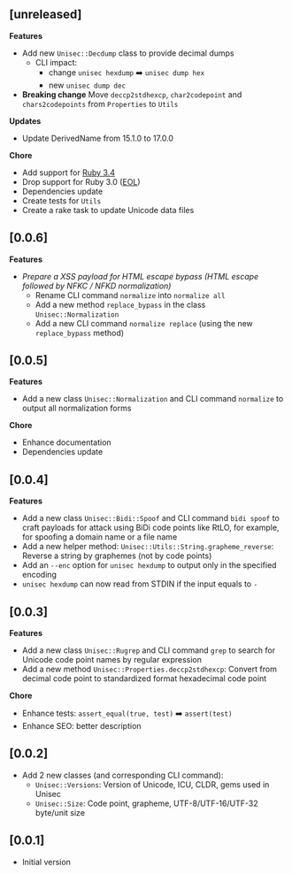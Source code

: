 ## [unreleased]

**Features**

- Add new `Unisec::Decdump` class to provide decimal dumps
  - CLI impact:
    - change `unisec hexdump` ➡️ `unisec dump hex`
    - new `unisec dump dec`
- **Breaking change** Move `deccp2stdhexcp`, `char2codepoint` and `chars2codepoints` from `Properties` to `Utils`

**Updates**

- Update DerivedName from 15.1.0 to 17.0.0

**Chore**

- Add support for [Ruby 3.4](https://www.ruby-lang.org/en/news/2024/12/25/ruby-3-4-0-released/)
- Drop support for Ruby 3.0 ([EOL](https://www.ruby-lang.org/en/downloads/branches/))
- Dependencies update
- Create tests for `Utils`
- Create a rake task to update Unicode data files

## [0.0.6]

**Features**

- _Prepare a XSS payload for HTML escape bypass (HTML escape followed by NFKC / NFKD normalization)_
  - Rename CLI command `normalize` into `normalize all`
  - Add a new method `replace_bypass` in the class `Unisec::Normalization`
  - Add a new CLI command `normalize replace` (using the new `replace_bypass` method)

## [0.0.5]

**Features**

- Add a new class `Unisec::Normalization` and CLI command `normalize` to output all normalization forms

**Chore**

- Enhance documentation
- Dependencies update

## [0.0.4]

**Features**

- Add a new class `Unisec::Bidi::Spoof` and CLI command `bidi spoof` to craft payloads for attack using BiDi code points like RtLO, for example, for spoofing a domain name or a file name
- Add a new helper method: `Unisec::Utils::String.grapheme_reverse`: Reverse a string by graphemes (not by code points)
- Add an `--enc` option for `unisec hexdump` to output only in the specified encoding
- `unisec hexdump` can now read from STDIN if the input equals to `-`

## [0.0.3]

**Features**

- Add a new class `Unisec::Rugrep` and CLI command `grep` to search for Unicode code point names by regular expression
- Add a new method `Unisec::Properties.deccp2stdhexcp`: Convert from decimal code point to standardized format hexadecimal code point

**Chore**

- Enhance tests: `assert_equal(true, test)` ➡️ `assert(test)`
- Enhance SEO: better description

## [0.0.2]

- Add 2 new classes (and corresponding CLI command):
  - `Unisec::Versions`: Version of Unicode, ICU, CLDR, gems used in Unisec
  - `Unisec::Size`: Code point, grapheme, UTF-8/UTF-16/UTF-32 byte/unit size

## [0.0.1]

- Initial version
